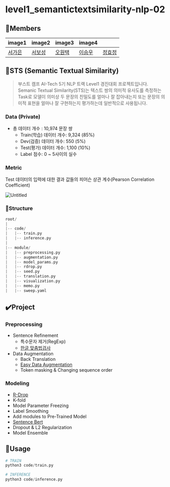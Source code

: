 # level1_semantictextsimilarity-nlp-02

## 🌱Members


| image1 | image2 | image3 | image4 |  |
| --- | --- | --- | --- | --- |
| [서가은](https://github.com/gaeun0112) | [서보성](https://github.com/Seoboseong) | [오원택](https://github.com/dnjdsxor21) | [이승우](https://github.com/OLAOOT) | [정효정](https://github.com/HYOJUNG08) |

## 📎STS (Semantic Textual Similarity)

> 부스트 캠프 AI-Tech 5기 NLP 트랙 Level1 경진대회 프로젝트입니다. Semanic Textual Similarity(STS)는 텍스트 쌍의 의미적 유사도를 측정하는 Task로 모델이 의미상 두 문장의 친밀도를 얼마나 잘 잡아내는지 또는 문장의 의미적 표현을 얼마나 잘 구현하는지 평가하는데 일반적으로 사용됩니다.
> 

### Data (Private)

- 총 데이터 개수 : 10,974 문장 쌍
    - Train(학습) 데이터 개수: 9,324 (85%)
    - Dev(검증) 데이터 개수: 550 (5%)
    - Test(평가) 데이터 개수: 1,100 (10%)
    - Label 점수: 0 ~ 5사이의 실수

### Metric

Test 데이터의 입력에 대한 결과 값들의 피어슨 상관 계수(Pearson Correlation Coefficient)

![Untitled](https://s3-us-west-2.amazonaws.com/secure.notion-static.com/c02b4c09-bd52-4ead-8e91-9b9073fe5cf1/Untitled.png)

### 📂Structure

```python
root/
|
|-- code/
|   |-- train.py
|   |-- inference.py
|
|-- module/
|   |-- preprocessing.py
|   |-- augmentation.py
|   |-- model_params.py
|   |-- rdrop.py
|   |-- seed.py
|   |-- translation.py
|   |-- visualization.py
|   |-- memo.py
|   |-- sweep.yaml

```

## ✔️Project


### Preprocessing

- Sentence Refinement
    - 특수문자 제거(RegExp)
    - [한글 맞춤법검사](https://github.com/ssut/py-hanspell)
- Data Augmentation
    - Back Translation
    - [Easy Data Augmentation](https://github.com/toriving/KoEDA)
    - Token masking & Changing sequence order

### Modeling

- [R-Drop](https://github.com/dropreg/R-Drop)
- K-fold
- Model Parameter Freezing
- Label Smoothing
- Add modules to Pre-Trained Model
- [Sentence Bert](https://www.sbert.net)
- Dropout & L2 Regularization
- Model Ensemble

## 🐞Usage

```python
# TRAIN
python3 code/train.py

# INFERENCE
python3 code/inference.py
```

